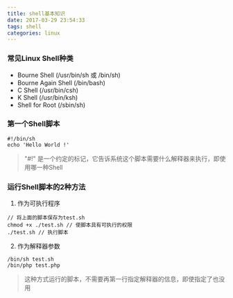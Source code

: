 ```yaml
---
title: shell基本知识
date: 2017-03-29 23:54:33
tags: shell
categories: linux
---
```

### 常见Linux Shell种类
- Bourne Shell (/usr/bin/sh 或 /bin/sh)
- Bourne Again Shell (/bin/bash)
- C Shell (/usr/bin/csh)
- K Shell (/usr/bin/ksh)
- Shell for Root (/sbin/sh)

### 第一个Shell脚本
```
#!/bin/sh
echo 'Hello World !'
```
> "#!" 是一个约定的标记，它告诉系统这个脚本需要什么解释器来执行，即使用哪一种Shell

### 运行Shell脚本的2种方法
1. 作为可执行程序
```
// 将上面的脚本保存为test.sh
chmod +x ./test.sh // 使脚本具有可执行的权限
./test.sh // 执行脚本
```


2. 作为解释器参数
```
/bin/sh test.sh
/bin/php test.php
```

> 这种方式运行的脚本，不需要再第一行指定解释器的信息，即使指定了也没用